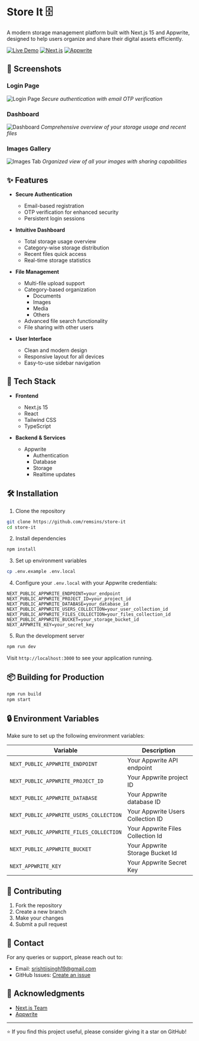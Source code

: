 # Store It 🗄️

A modern storage management platform built with Next.js 15 and Appwrite, designed to help users organize and share their digital assets efficiently.

[![Live Demo](https://img.shields.io/badge/Live-Demo-blue)](https://store-it.gaurav23v.live/)
[![Next.js](https://img.shields.io/badge/Next.js-15-black)](https://nextjs.org/)
[![Appwrite](https://img.shields.io/badge/Appwrite-Latest-orange)](https://appwrite.io/)

## 📸 Screenshots

### Login Page
![Login Page](https://i.ibb.co/j3nXcSx/Login-Default.png)
*Secure authentication with email OTP verification*

### Dashboard
![Dashboard](https://i.ibb.co/f13mtR7/Screenshot-From-2024-11-25-09-32-16.png)
*Comprehensive overview of your storage usage and recent files*

### Images Gallery
![Images Tab](https://i.ibb.co/b2Rbtwt/Screenshot-From-2024-11-25-09-32-40.png)
*Organized view of all your images with sharing capabilities*

## ✨ Features

- **Secure Authentication**
  - Email-based registration
  - OTP verification for enhanced security
  - Persistent login sessions

- **Intuitive Dashboard**
  - Total storage usage overview
  - Category-wise storage distribution
  - Recent files quick access
  - Real-time storage statistics

- **File Management**
  - Multi-file upload support
  - Category-based organization
    - Documents
    - Images
    - Media
    - Others
  - Advanced file search functionality
  - File sharing with other users

- **User Interface**
  - Clean and modern design
  - Responsive layout for all devices
  - Easy-to-use sidebar navigation

## 🚀 Tech Stack

- **Frontend**
  - Next.js 15
  - React
  - Tailwind CSS
  - TypeScript

- **Backend & Services**
  - Appwrite
    - Authentication
    - Database
    - Storage
    - Realtime updates

## 🛠️ Installation

1. Clone the repository
```bash
git clone https://github.com/remsins/store-it
cd store-it
```

2. Install dependencies
```bash
npm install
```

3. Set up environment variables
```bash
cp .env.example .env.local
```

4. Configure your `.env.local` with your Appwrite credentials:
```env
NEXT_PUBLIC_APPWRITE_ENDPOINT=your_endpoint
NEXT_PUBLIC_APPWRITE_PROJECT_ID=your_project_id
NEXT_PUBLIC_APPWRITE_DATABASE=your_database_id
NEXT_PUBLIC_APPWRITE_USERS_COLLECTION=your_user_collection_id
NEXT_PUBLIC_APPWRITE_FILES_COLLECTION=your_files_collection_id
NEXT_PUBLIC_APPWRITE_BUCKET=your_storage_bucket_id
NEXT_APPWRITE_KEY=your_secret_key
```

5. Run the development server
```bash
npm run dev
```

Visit `http://localhost:3000` to see your application running.

## 📦 Building for Production

```bash
npm run build
npm start
```

## 🔒 Environment Variables

Make sure to set up the following environment variables:

| Variable | Description |
|----------|-------------|
| `NEXT_PUBLIC_APPWRITE_ENDPOINT` | Your Appwrite API endpoint |
| `NEXT_PUBLIC_APPWRITE_PROJECT_ID` | Your Appwrite project ID |
| `NEXT_PUBLIC_APPWRITE_DATABASE` | Your Appwrite database ID |
| `NEXT_PUBLIC_APPWRITE_USERS_COLLECTION` | Your Appwrite Users Collection ID |
| `NEXT_PUBLIC_APPWRITE_FILES_COLLECTION` | Your Appwrite Files Collection Id |
| `NEXT_PUBLIC_APPWRITE_BUCKET` | Your Appwrite Storage Bucket Id |
| `NEXT_APPWRITE_KEY` | Your Appwrite Secret Key |

## 🤝 Contributing

1. Fork the repository
2. Create a new branch
3. Make your changes
4. Submit a pull request

## 👥 Contact

For any queries or support, please reach out to:
- Email: srishtiisingh19@gmail.com
- GitHub Issues: [Create an issue](https://github.com/remsins/store-it/issues)

## 🙏 Acknowledgments

- [Next.js Team](https://nextjs.org/)
- [Appwrite](https://appwrite.io/)

---

⭐ If you find this project useful, please consider giving it a star on GitHub!
